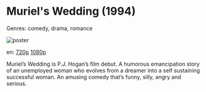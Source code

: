# Muriel's Wedding (1994)

Genres: comedy, drama, romance

![poster](http://image.tmdb.org/t/p/w500/qoZShHm8QTrHAR80LypwI0SYp8I.jpg)

en:
  [720p](magnet:?xt=urn:btih:05362731A6B297957387C4220E8F042DAA4A6664&tr=udp://glotorrents.pw:6969/announce&tr=udp://tracker.opentrackr.org:1337/announce&tr=udp://torrent.gresille.org:80/announce&tr=udp://tracker.openbittorrent.com:80&tr=udp://tracker.coppersurfer.tk:6969&tr=udp://tracker.leechers-paradise.org:6969&tr=udp://p4p.arenabg.ch:1337&tr=udp://tracker.internetwarriors.net:1337)
  [1080p](magnet:?xt=urn:btih:3B7E5317F089C88EE3D55739F4BF45FB4EF6386F&tr=udp://glotorrents.pw:6969/announce&tr=udp://tracker.opentrackr.org:1337/announce&tr=udp://torrent.gresille.org:80/announce&tr=udp://tracker.openbittorrent.com:80&tr=udp://tracker.coppersurfer.tk:6969&tr=udp://tracker.leechers-paradise.org:6969&tr=udp://p4p.arenabg.ch:1337&tr=udp://tracker.internetwarriors.net:1337)
  


Muriel’s Wedding is P.J. Hogan’s film debut. A humorous emancipation story of an unemployed woman who evolves from a dreamer into a self sustaining successful woman. An amusing comedy that’s funny, silly, angry and serious.